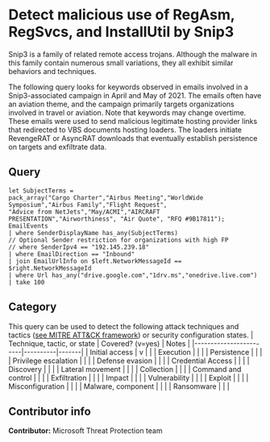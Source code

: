 # Detect malicious use of RegAsm, RegSvcs, and InstallUtil by Snip3

Snip3 is a family of related remote access trojans. Although the malware in this family contain numerous small variations, they all exhibit similar behaviors and techniques.

The following query looks for keywords observed in emails involved in a Snip3-associated campaign in April and May of 2021. The emails often have an aviation theme, and the campaign primarily targets organizations involved in travel or  aviation. Note that keywords may change overtime. These emails were used to send malicious legitimate hosting provider links that redirected to VBS documents hosting loaders. The loaders initiate RevengeRAT or AsyncRAT downloads that eventually establish persistence on targets and exfiltrate data.

## Query

```kusto
let SubjectTerms = 
pack_array("Cargo Charter","Airbus Meeting","WorldWide Symposium","Airbus Family","Flight Request",
"Advice from NetJets","May/ACMI","AIRCRAFT PRESENTATION","Airworthiness", "Air Quote", "RFQ #9B17811");
EmailEvents
| where SenderDisplayName has_any(SubjectTerms)
// Optional Sender restriction for organizations with high FP
// where SenderIpv4 == "192.145.239.18"  
| where EmailDirection == "Inbound"  
| join EmailUrlInfo on $left.NetworkMessageId == $right.NetworkMessageId
| where Url has_any("drive.google.com","1drv.ms","onedrive.live.com")
| take 100
```

## Category

This query can be used to detect the following attack techniques and tactics ([see MITRE ATT&CK framework](https://attack.mitre.org/)) or security configuration states.
| Technique, tactic, or state | Covered? (v=yes) | Notes |
|------------------------|----------|-------|
| Initial access | v |  |
| Execution |  |  |
| Persistence |  |  |
| Privilege escalation |  |  |
| Defense evasion |  |  |
| Credential Access |  |  |
| Discovery |  |  |
| Lateral movement |  |  |
| Collection |  |  |
| Command and control |  |  |
| Exfiltration |  |  |
| Impact |  |  |
| Vulnerability |  |  |
| Exploit |  |  |
| Misconfiguration |  |  |
| Malware, component |  |  |
| Ransomware |  |  |

## Contributor info

**Contributor:** Microsoft Threat Protection team
